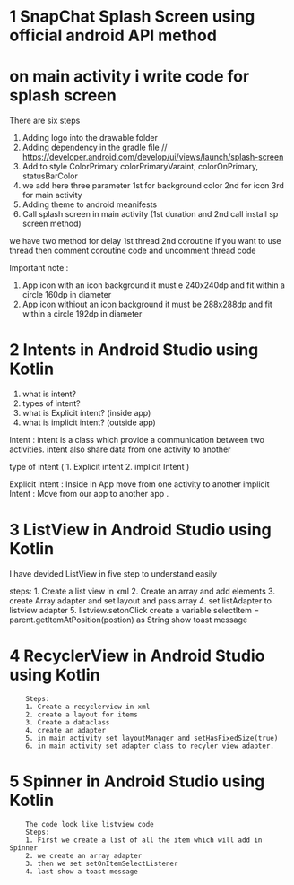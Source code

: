 # 1 SnapChat Splash Screen using official android API method
# on main activity i write code for splash screen
There are six steps
1. Adding logo into the drawable folder
2. Adding dependency in the gradle file //  https://developer.android.com/develop/ui/views/launch/splash-screen
3. Add to style ColorPrimary colorPrimaryVaraint, colorOnPrimary, statusBarColor
4. we add here three parameter 1st for background color 2nd for icon  3rd for main activity
5. Adding theme to android meanifests
6. Call splash screen in main activity (1st duration and 2nd call install sp screen method)
 
 we have two method for delay 1st thread 2nd coroutine
 if you  want to use thread then comment coroutine code and uncomment thread code

 Important note : 
 1. App icon with an icon background it must e 240x240dp and fit within a circle 160dp in diameter
 2. App icon withiout an icon background it must be 288x288dp and fit within a circle 192dp in diameter


# 2 Intents in Android Studio using Kotlin
1. what is intent?
2. types of intent?
3. what is Explicit intent? (inside app)
4. what is implicit intent? (outside app)

Intent : intent is a class which provide a communication between two activities.
        intent also share data from one activity to another


type of intent ( 1. Explicit intent 2. implicit Intent )

Explicit intent : Inside in App move from one activity to another
implicit Intent : Move from our app to another app .

# 3 ListView in Android Studio using Kotlin
I have devided ListView in five step to understand easily

steps: 
        1. Create a list view in xml
        2. Create an array and add elements
        3. create Array adapter and set layout and pass array
        4. set listAdapter to listview adapter
        5. listview.setonClick 
                create a variable selectItem = parent.getItemAtPosition(postion) as String
                show toast message

# 4 RecyclerView in Android Studio using Kotlin
        Steps:
        1. Create a recyclerview in xml
        2. create a layout for items 
        3. Create a dataclass
        4. create an adapter 
        5. in main activity set layoutManager and setHasFixedSize(true) 
        6. in main activity set adapter class to recyler view adapter.

# 5 Spinner in Android Studio using Kotlin
        The code look like listview code
        Steps:
        1. First we create a list of all the item which will add in Spinner
        2. we create an array adapter
        3. then we set setOnItemSelectListener
        4. last show a toast message

# 